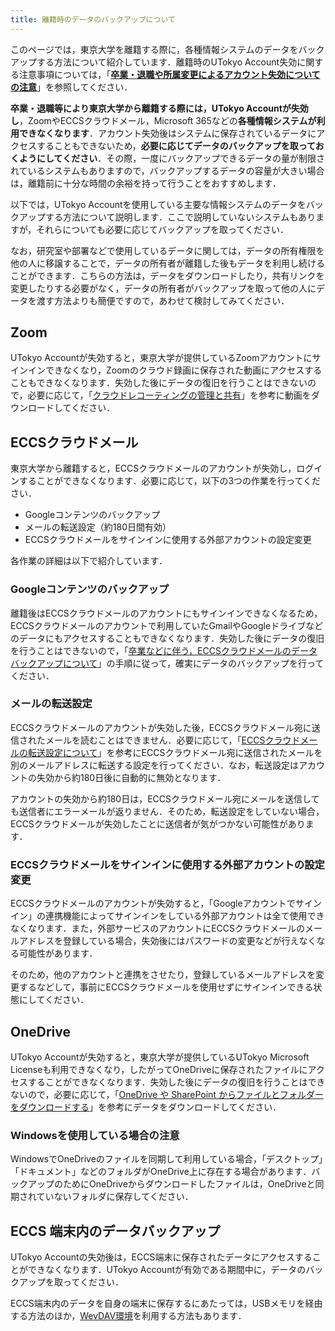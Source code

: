 ```yaml
---
title: 離籍時のデータのバックアップについて
---
```


このページでは，東京大学を離籍する際に，各種情報システムのデータをバックアップする方法について紹介しています．離籍時のUTokyo Account失効に関する注意事項については，「**[卒業・退職や所属変更によるアカウント失効についての注意](/systems/leave/)**」を参照してください．

**卒業・退職等により東京大学から離籍する際には，UTokyo Accountが失効し**，ZoomやECCSクラウドメール，Microsoft 365などの**各種情報システムが利用できなくなります**．アカウント失効後はシステムに保存されているデータにアクセスすることもできないため，**必要に応じてデータのバックアップを取っておくようにしてください**．その際，一度にバックアップできるデータの量が制限されているシステムもありますので，バックアップするデータの容量が大きい場合は，離籍前に十分な時間の余裕を持って行うことをおすすめします．

以下では，UTokyo Accountを使用している主要な情報システムのデータをバックアップする方法について説明します．ここで説明していないシステムもありますが，それらについても必要に応じてバックアップを取ってください．

なお，研究室や部署などで使用しているデータに関しては，データの所有権限を他の人に移譲することで，データの所有者が離籍した後もデータを利用し続けることができます．こちらの方法は，データをダウンロードしたり，共有リンクを変更したりする必要がなく，データの所有者がバックアップを取って他の人にデータを渡す方法よりも簡便ですので，あわせて検討してみてください．

## Zoom
UTokyo Accountが失効すると，東京大学が提供しているZoomアカウントにサインインできなくなり，Zoomのクラウド録画に保存された動画にアクセスすることもできなくなります．失効した後にデータの復旧を行うことはできないので，必要に応じて，「[クラウドレコーティングの管理と共有](https://support.zoom.us/hc/ja/articles/205347605-%E3%82%AF%E3%83%A9%E3%82%A6%E3%83%89-%E3%83%AC%E3%82%B3%E3%83%BC%E3%83%87%E3%82%A3%E3%83%B3%E3%82%B0%E3%81%AE%E7%AE%A1%E7%90%86%E3%81%A8%E5%85%B1%E6%9C%89#h_01F4F8Z2FJCCE6KVBPGHNZEXSC)」を参考に動画をダウンロードしてください．

## ECCSクラウドメール
東京大学から離籍すると，ECCSクラウドメールのアカウントが失効し，ログインすることができなくなります．必要に応じて，以下の3つの作業を行ってください．
- Googleコンテンツのバックアップ
- メールの転送設定（約180日間有効）
- ECCSクラウドメールをサインインに使用する外部アカウントの設定変更

各作業の詳細は以下で紹介しています．

### Googleコンテンツのバックアップ
離籍後はECCSクラウドメールのアカウントにもサインインできなくなるため，ECCSクラウドメールのアカウントで利用していたGmailやGoogleドライブなどのデータにもアクセスすることもできなくなります．失効した後にデータの復旧を行うことはできないので，「[卒業などに伴う，ECCSクラウドメールのデータバックアップについて](https://www.ecc.u-tokyo.ac.jp/announcement/2019/02/19_2904.html)」の手順に従って，確実にデータのバックアップを行ってください．

### メールの転送設定
ECCSクラウドメールのアカウントが失効した後，ECCSクラウドメール宛に送信されたメールを読むことはできません．必要に応じて，「[ECCSクラウドメールの転送設定について](https://www.ecc.u-tokyo.ac.jp/announcement/2023/02/27_3510.html)」を参考にECCSクラウドメール宛に送信されたメールを別のメールアドレスに転送する設定を行ってください．なお，転送設定はアカウントの失効から約180日後に自動的に無効となります．

アカウントの失効から約180日は，ECCSクラウドメール宛にメールを送信しても送信者にエラーメールが返りません．そのため，転送設定をしていない場合，ECCSクラウドメールが失効したことに送信者が気がつかない可能性があります．

### ECCSクラウドメールをサインインに使用する外部アカウントの設定変更
ECCSクラウドメールのアカウントが失効すると，「Googleアカウントでサインイン」の連携機能によってサインインをしている外部アカウントは全て使用できなくなります．また，外部サービスのアカウントにECCSクラウドメールのメールアドレスを登録している場合，失効後にはパスワードの変更などが行えなくなる可能性があります．

そのため，他のアカウントと連携をさせたり，登録しているメールアドレスを変更するなどして，事前にECCSクラウドメールを使用せずにサインインできる状態にしてください．

## OneDrive
UTokyo Accountが失効すると，東京大学が提供しているUTokyo Microsoft Licenseも利用できなくなり，したがってOneDriveに保存されたファイルにアクセスすることができなくなります．失効した後にデータの復旧を行うことはできないので，必要に応じて，「[OneDrive や SharePoint からファイルとフォルダーをダウンロードする](https://support.microsoft.com/ja-jp/office/onedrive-%E3%82%84-sharepoint-%E3%81%8B%E3%82%89%E3%83%95%E3%82%A1%E3%82%A4%E3%83%AB%E3%81%A8%E3%83%95%E3%82%A9%E3%83%AB%E3%83%80%E3%83%BC%E3%82%92%E3%83%80%E3%82%A6%E3%83%B3%E3%83%AD%E3%83%BC%E3%83%89%E3%81%99%E3%82%8B-5c7397b7-19c7-4893-84fe-d02e8fa5df05)」を参考にデータをダウンロードしてください．

### Windowsを使用している場合の注意
WindowsでOneDriveのファイルを同期して利用している場合，「デスクトップ」「ドキュメント」などのフォルダがOneDrive上に存在する場合があります．バックアップのためにOneDriveからダウンロードしたファイルは，OneDriveと同期されていないフォルダに保存してください．


## ECCS 端末内のデータバックアップ
UTokyo Accountの失効後は，ECCS端末に保存されたデータにアクセスすることができなくなります．UTokyo Accountが有効である期間中に，データのバックアップを取ってください．

ECCS端末内のデータを自身の端末に保存するにあたっては，USBメモリを経由する方法のほか，[WevDAV環境](https://www.ecc.u-tokyo.ac.jp/system/network_storage.html)を利用する方法もあります．

